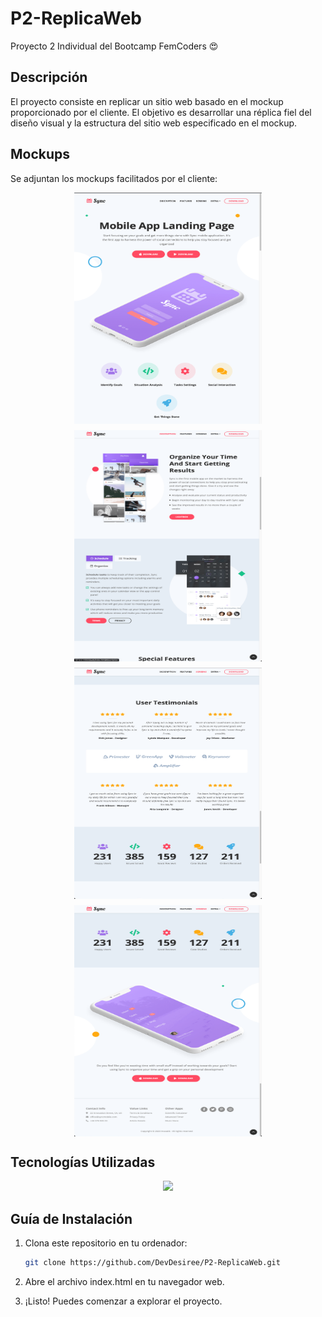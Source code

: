 # P2-ReplicaWeb
Proyecto 2 Individual del Bootcamp FemCoders 😍


## Descripción

El proyecto consiste en replicar un sitio web basado en el mockup proporcionado por el cliente. El objetivo es desarrollar una réplica fiel del diseño visual y la estructura del sitio web especificado en el mockup.


## Mockups

Se adjuntan los mockups facilitados por el cliente:
<div style="display: flex; flex-wrap: wrap; justify-content: center; gap: 10px;">
<img src="./public/assets/images readme/parte-1.png" alt="Imagen Mockup 1" width="300" height="370">
<img src="./public/assets/images readme/parte-2.png" alt="Imagen Mockup 2" width="300" height="370">
<img src="./public/assets/images readme/parte-3.png" alt="Imagen Mockup 3" width="300" height="370">
<img src="./public/assets/images readme/parte-4.png" alt="Imagen Mockup 4" width="300" height="370">
</div>

## Tecnologías Utilizadas

<p align="center">
  <a href="https://skillicons.dev">
    <img src="https://skillicons.dev/icons?i=html,css,bootstrap,sass,js,git," />
  </a>


## Guía de Instalación

1. Clona este repositorio en tu ordenador:

   ```bash
   git clone https://github.com/DevDesiree/P2-ReplicaWeb.git
    ```

2. Abre el archivo index.html en tu navegador web.

3. ¡Listo! Puedes comenzar a explorar el proyecto.


